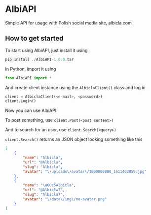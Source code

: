 # AlbiAPI

Simple API for usage with Polish social media site, albicla.com

## How to get started

To start using AlbiAPI, just install it using
```py
pip install ./AlbiAPI-1.0.0.tar
```
In Python, import it using
```py
from AlbiAPI import *
```
And create client instance using the `AlbiclaClient()` class and log in
```py
client = AlbiclaClient(<e-mail>, <password>)
client.Login()
```
Now you can use AlbiAPI

To post something, use `client.Post(<post content>)`

And to search for an user, use `client.Search(<query>)`

`client.Search()` returns an JSON object looking something like this
```json
[
    {
        "name": "Albicla",
        "url": "@Albicla",
        "slug": "Albicla",
        "avatar": "\/uploads\/avatar\/1000000000_1611403859.jpg"
    },
    {
        "name": "\u00c5Albicla",
        "url": "@Albicla7",
        "slug": "Albicla7",
        "avatar": "\/data\/img\/no-avatar.png"
    }
]
```